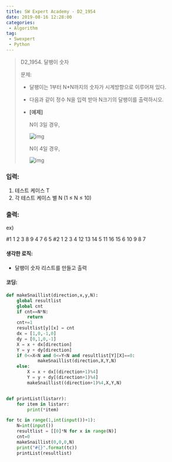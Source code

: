 ```yaml
---
title: SW Expert Academy - D2_1954
date: 2019-08-16 12:28:00
categories:
 - Algorithm
tag:
 - Swexpert
 - Python
---
```


> D2_1954. 달팽이 숫자
>
> 문제:
>
> - 달팽이는 1부터 N*N까지의 숫자가 시계방향으로 이루어져 있다.
>
> - 다음과 같이 정수 N을 입력 받아 N크기의 달팽이를 출력하시오.
>
> - **[예제]**
>
>   N이 3일 경우,
>
>   ![img](https://www.swexpertacademy.com/main/common/fileDownload.do?downloadType=CKEditorImages&fileId=AV5PpDX6AQIDFAUq)
>
>   N이 4일 경우,
>
>   ![img](https://www.swexpertacademy.com/main/common/fileDownload.do?downloadType=CKEditorImages&fileId=AV5PpGRqAQQDFAUq)

### 입력:

1. 테스트 케이스 T
2. 각 테스트 케이스 별 N (1 ≤ N ≤ 10)

### 출력:

ex)

#1
1 2 3
8 9 4
7 6 5
#2
1 2 3 4
12 13 14 5
11 16 15 6
10 9 8 7



#### 생각한 로직:

- 달팽이 숫자 리스트를 만들고 출력



#### 코딩:

```python
def makeSnaillist(direction,x,y,N):
    global resultlist
    global cnt
    if cnt==N*N:
        return
    cnt+=1
    resultlist[y][x] = cnt
    dx = [1,0,-1,0]
    dy = [0,1,0,-1]
    X = x + dx[direction]
    Y = y + dy[direction]
    if 0<=X<N and 0<=Y<N and resultlist[Y][X]==0:
            makeSnaillist(direction,X,Y,N)
    else:
        X = x + dx[(direction+1)%4]
        Y = y + dy[(direction+1)%4]
        makeSnaillist((direction+1)%4,X,Y,N)


def printList(listarr):
    for item in listarr:
        print(*item)

for tc in range(1,int(input())+1):
    N=int(input())
    resultlist = [[0]*N for x in range(N)]
    cnt=0
    makeSnaillist(0,0,0,N)
    print("#{}".format(tc))
    printList(resultlist)
```



[출처]: https://www.swexpertacademy.com/
